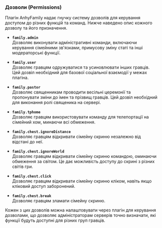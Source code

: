 ### Дозволи (Permissions)

Плагін AnhyFamily надає гнучку систему дозволів для керування доступом до різних функцій та команд. Нижче наведено опис кожного дозволу та його призначення.

- **`family.admin`**  
  Дозволяє виконувати адміністративні команди, включаючи керування сімейними зв'язками, примусову зміну статі та інші модераторські функції.

- **`family.user`**  
  Дозволяє гравцям одружуватися та усиновлювати інших гравців. Цей дозвіл необхідний для базової соціальної взаємодії у межах плагіна.

- **`family.pastor`**  
  Дозволяє священникам проводити весільні церемонії та пропонувати зміни до імен та прізвищ гравців. Цей дозвіл необхідний для виконання ролі священика на сервері.

- **`family.tphome`**  
  Дозволяє гравцям використовувати команду для телепортації на сімейний хом, минаючи всі обмеження.

- **`family.chest.ignoreDistance`**  
  Дозволяє гравцям відкривати сімейну скриню незалежно від відстані до неї.

- **`family.chest.ignoreWorld`**  
  Дозволяє гравцям відкривати сімейну скриню командою, оминаючи обмеження за світом. Це дає можливість доступу до скрині з різних світів гри.

- **`family.chest.click`**  
  Дозволяє гравцям відкривати сімейну скриню кліком, навіть якщо кліковий доступ заборонений.

- **`family.chest.break`**  
  Дозволяє гравцям зламати сімейну скриню.

Кожен з цих дозволів можна налаштовувати через плагін для керування дозволами, що дозволяє адміністраторам серверів точно визначати, які функції будуть доступні для різних груп гравців.


